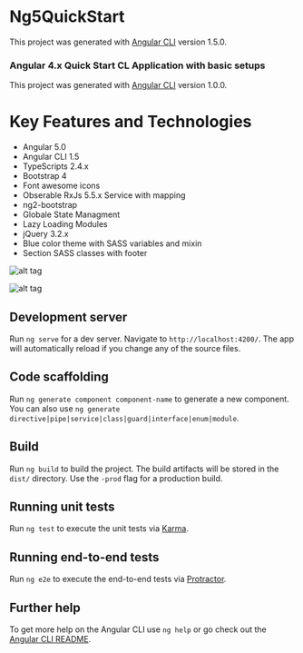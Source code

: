 # Ng5QuickStart

This project was generated with [Angular CLI](https://github.com/angular/angular-cli) version 1.5.0.



### Angular 4.x Quick Start CL Application with basic setups

This project was generated with [Angular CLI](https://github.com/angular/angular-cli) version 1.0.0.

 # Key Features and Technologies

- Angular 5.0
- Angular CLI 1.5
- TypeScripts 2.4.x
- Bootstrap 4
- Font awesome icons
- Obserable RxJs 5.5.x Service with mapping
- ng2-bootstrap
- Globale State Managment
- Lazy Loading Modules
- jQuery 3.2.x
- Blue color theme with SASS variables and mixin
- Section SASS classes with footer

![alt tag](https://github.com/SirajGadhia/ng5QuickStart/blob/master/src/ng5-2.PNG)

![alt tag](https://github.com/SirajGadhia/ng5QuickStart/blob/master/src/ng5-3.PNG)


## Development server

Run `ng serve` for a dev server. Navigate to `http://localhost:4200/`. The app will automatically reload if you change any of the source files.

## Code scaffolding

Run `ng generate component component-name` to generate a new component. You can also use `ng generate directive|pipe|service|class|guard|interface|enum|module`.

## Build

Run `ng build` to build the project. The build artifacts will be stored in the `dist/` directory. Use the `-prod` flag for a production build.

## Running unit tests

Run `ng test` to execute the unit tests via [Karma](https://karma-runner.github.io).

## Running end-to-end tests

Run `ng e2e` to execute the end-to-end tests via [Protractor](http://www.protractortest.org/).

## Further help

To get more help on the Angular CLI use `ng help` or go check out the [Angular CLI README](https://github.com/angular/angular-cli/blob/master/README.md).
